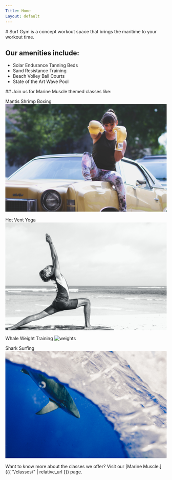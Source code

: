 ```yaml
---
Title: Home
Layout: default
---
```

<div class="content-left" markdown="1">
# Surf Gym is a concept workout space that brings the maritime to your workout time.

## Our amenities include:
- Solar Endurance Tanning Beds
- Sand Resistance Training
- Beach Volley Ball Courts
- State of the Art Wave Pool

</div>

<div class="img-right" markdown="1">
## Join us for Marine Muscle themed classes like:

Mantis Shrimp Boxing
![boxing](/assets/images/boxing.jpg)

Hot Vent Yoga
![beach yoga](/assets/images/beach_yoga.jpg)

Whale Weight Training
![weights](/assets/images/weights.jpg)

Shark Surfing
![shark waves](/assets/images/shark_waves.jpg)


</div>

Want to know more about the classes we offer? Visit our [Marine Muscle.]({{ "/classes/" | relative_url }}) page.

<div class="clearfix"></div>
